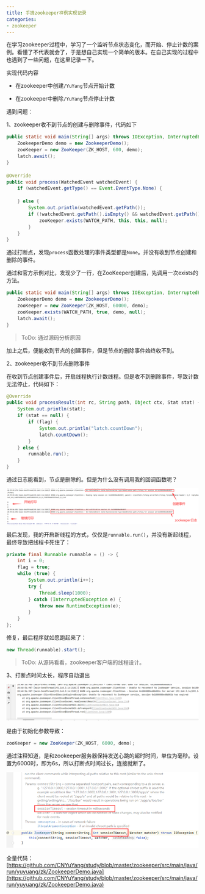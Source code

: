 ```yaml
---
title: 手搓zookeeper样例实现记录 
categories:
- zookeeper
---
```


在学习zookeeper过程中，学习了一个监听节点状态变化，而开始、停止计数的案例。看懂了不代表就会了，于是想自己实现一个简单的版本。在自己实现的过程中也遇到了一些问题，在这里记录一下。


实现代码内容

- 在zookeeper中创建`/YuYang`节点开始计数

- 在zookeeper中删除`/YuYang`节点停止计数

遇到问题：

1、zookeeper收不到节点的创建与删除事件，代码如下

```java
public static void main(String[] args) throws IOException, InterruptedException, KeeperException {
    ZookeeperDemo demo = new ZookeeperDemo();
    zooKeeper = new ZooKeeper(ZK_HOST, 600, demo);
    latch.await();
}

@Override
public void process(WatchedEvent watchedEvent) {
    if (watchedEvent.getType() == Event.EventType.None) {

    } else {
        System.out.println(watchedEvent.getPath());
        if (!watchedEvent.getPath().isEmpty() && watchedEvent.getPath().equals(WATCH_PATH)) {
            zooKeeper.exists(WATCH_PATH, this, this, null);
        }
    }
}
```

通过打断点，发现`process`函数处理的事件类型都是`None`。并没有收到节点创建和删除的事件。

通过和官方示例对比，发现少了一行，在ZooKeeper创建后，先调用一次exists的方法。

```java
public static void main(String[] args) throws IOException, InterruptedException, KeeperException {
    ZookeeperDemo demo = new ZookeeperDemo();
    zooKeeper = new ZooKeeper(ZK_HOST, 60000, demo);
    zooKeeper.exists(WATCH_PATH, true, demo, null);
    latch.await();
}
```

> ToDo: 通过源码分析原因

加上之后，便能收到节点的创建事件，但是节点的删除事件始终收不到。

2、zookeeper收不到节点删除事件

在收到节点创建事件后，开启线程执行计数线程。但是收不到删除事件，导致计数无法停止，代码如下：

```java
@Override
public void processResult(int rc, String path, Object ctx, Stat stat) {
    System.out.println(stat);
    if (stat == null) {
        if (flag) {
            System.out.println("latch.countDown");
            latch.countDown();
        }
    } else {
        runnable.run();
    }
}
```

通过日志能看到，节点是删除的。但是为什么没有调用我的回调函数呢？

![](../images/03.png)

最后发现，我的开启新线程的方式，仅仅是`runnable.run()`，并没有新起线程，最终导致把线程卡死住了：

```java
private final Runnable runnable = () -> {
    int i = 0;
    flag = true;
    while (true) {
        System.out.println(i++);
        try {
            Thread.sleep(1000);
        } catch (InterruptedException e) {
            throw new RuntimeException(e);
        }
    }
};
```

修复，最后程序就如愿跑起来了：

```java
new Thread(runnable).start();
```

> ToDo: 从源码看看，zookeeper客户端的线程设计。

3、打断点时间太长，程序自动退出

![](../images/01.png)

是由于初始化参数导致：

```java
zooKeeper = new ZooKeeper(ZK_HOST, 6000, demo);
```

通过注释知道，是和zookeeper服务器保持发送心跳的超时时间，单位为毫秒。设置为6000时，即为6s，所以打断点时间过长，连接就断了。

![](../images/02.png)

全量代码：[https://github.com/CNYuYang/study/blob/master/zookeeper/src/main/java/run/yuyuang/zk/ZookeeperDemo.java](https://github.com/CNYuYang/study/blob/master/zookeeper/src/main/java/run/yuyuang/zk/ZookeeperDemo.java)